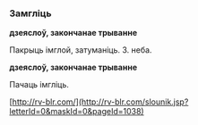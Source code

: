 ### Замгліць
**дзеяслоў, закончанае трыванне**

Пакрыць імглой, затуманіць. З. неба.

**дзеяслоў, закончанае трыванне**

Пачаць імгліць.

<a rel="author">[http://rv-blr.com/](http://rv-blr.com/slounik.jsp?letterId=0&maskId=0&pageId=1038)</a>
